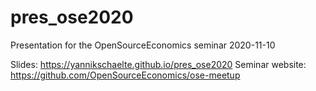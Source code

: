 # pres_ose2020
Presentation for the OpenSourceEconomics seminar 2020-11-10

Slides: https://yannikschaelte.github.io/pres_ose2020
Seminar website: https://github.com/OpenSourceEconomics/ose-meetup
